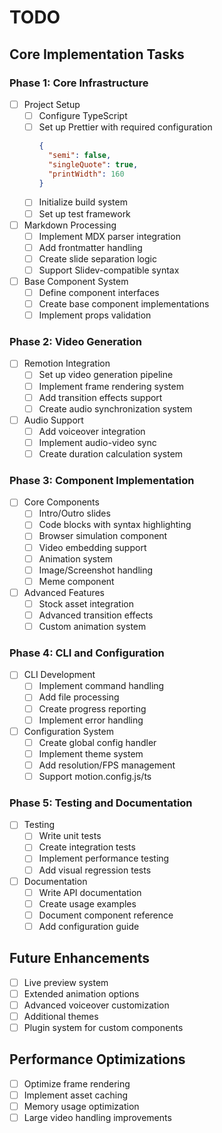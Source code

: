 # TODO

## Core Implementation Tasks

### Phase 1: Core Infrastructure
- [ ] Project Setup
  - [ ] Configure TypeScript
  - [ ] Set up Prettier with required configuration
    ```json
    {
      "semi": false,
      "singleQuote": true,
      "printWidth": 160
    }
    ```
  - [ ] Initialize build system
  - [ ] Set up test framework

- [ ] Markdown Processing
  - [ ] Implement MDX parser integration
  - [ ] Add frontmatter handling
  - [ ] Create slide separation logic
  - [ ] Support Slidev-compatible syntax

- [ ] Base Component System
  - [ ] Define component interfaces
  - [ ] Create base component implementations
  - [ ] Implement props validation

### Phase 2: Video Generation
- [ ] Remotion Integration
  - [ ] Set up video generation pipeline
  - [ ] Implement frame rendering system
  - [ ] Add transition effects support
  - [ ] Create audio synchronization system

- [ ] Audio Support
  - [ ] Add voiceover integration
  - [ ] Implement audio-video sync
  - [ ] Create duration calculation system

### Phase 3: Component Implementation
- [ ] Core Components
  - [ ] Intro/Outro slides
  - [ ] Code blocks with syntax highlighting
  - [ ] Browser simulation component
  - [ ] Video embedding support
  - [ ] Animation system
  - [ ] Image/Screenshot handling
  - [ ] Meme component

- [ ] Advanced Features
  - [ ] Stock asset integration
  - [ ] Advanced transition effects
  - [ ] Custom animation system

### Phase 4: CLI and Configuration
- [ ] CLI Development
  - [ ] Implement command handling
  - [ ] Add file processing
  - [ ] Create progress reporting
  - [ ] Implement error handling

- [ ] Configuration System
  - [ ] Create global config handler
  - [ ] Implement theme system
  - [ ] Add resolution/FPS management
  - [ ] Support motion.config.js/ts

### Phase 5: Testing and Documentation
- [ ] Testing
  - [ ] Write unit tests
  - [ ] Create integration tests
  - [ ] Implement performance testing
  - [ ] Add visual regression tests

- [ ] Documentation
  - [ ] Write API documentation
  - [ ] Create usage examples
  - [ ] Document component reference
  - [ ] Add configuration guide

## Future Enhancements
- [ ] Live preview system
- [ ] Extended animation options
- [ ] Advanced voiceover customization
- [ ] Additional themes
- [ ] Plugin system for custom components

## Performance Optimizations
- [ ] Optimize frame rendering
- [ ] Implement asset caching
- [ ] Memory usage optimization
- [ ] Large video handling improvements
